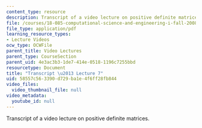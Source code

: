 ```yaml
---
content_type: resource
description: Transcript of a video lecture on positive definite matrices.
file: /courses/18-085-computational-science-and-engineering-i-fall-2008/58557c563390d729ba1e4f6ff28fb844_18-085F08-L07.pdf
file_type: application/pdf
learning_resource_types:
- Lecture Videos
ocw_type: OCWFile
parent_title: Video Lectures
parent_type: CourseSection
parent_uid: 4e3ac3b3-1de7-414e-0518-1196c7255bbd
resourcetype: Document
title: "Transcript \u2013 Lecture 7"
uid: 58557c56-3390-d729-ba1e-4f6ff28fb844
video_files:
  video_thumbnail_file: null
video_metadata:
  youtube_id: null
---
```

Transcript of a video lecture on positive definite matrices.

